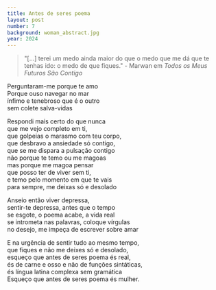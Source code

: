 ```yaml
---
title: Antes de seres poema
layout: post
number: 7
background: woman_abstract.jpg
year: 2024
---
```


> "\[...\] terei um medo ainda maior do que o medo que me dá que te tenhas ido: o medo de que fiques." - Marwan em *Todos os Meus Futuros São Contigo*

Perguntaram-me porque te amo  
Porque ouso navegar no mar  
ínfimo e tenebroso que é o outro  
sem colete salva-vidas  

Respondi mais certo do que nunca  
que me vejo completo em ti,  
que golpeias o marasmo com teu corpo,  
que desbravo a ansiedade só contigo,  
que se me dispara a pulsação contigo  
não porque te temo ou me magoas  
mas porque me magoa pensar  
que posso ter de viver sem ti,  
e temo pelo momento em que te vais  
para sempre, me deixas só e desolado 

Anseio então viver depressa,  
sentir-te depressa, antes que o tempo  
se esgote, o poema acabe, a vida real  
se intrometa nas palavras, coloque vírgulas  
no desejo, me impeça de escrever sobre amar  

E na urgência de sentir tudo ao mesmo tempo,  
que fiques e não me deixes só e desolado,  
esqueço que antes de seres poema és real,  
és de carne e osso e não de funções sintáticas,  
és língua latina complexa sem gramática  
Esqueço que antes de seres poema és mulher.  